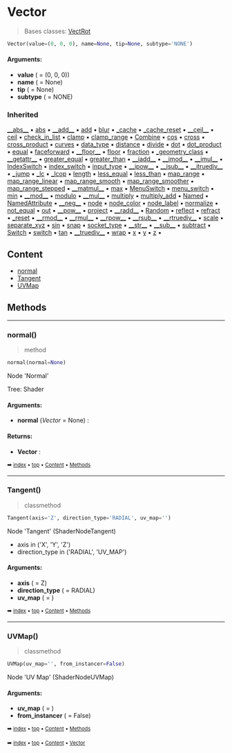 # Vector

> Bases classes: [VectRot](geono-vecto-vectrot.md)

``` python
Vector(value=(0, 0, 0), name=None, tip=None, subtype='NONE')
```



#### Arguments:
- **value** ( = (0, 0, 0))
- **name** ( = None)
- **tip** ( = None)
- **subtype** ( = NONE)

### Inherited

[\_\_abs__](geono-vecto-vectorlike.md#__abs__) :black_small_square: [abs](geono-vecto-vectrot.md#abs) :black_small_square: [\_\_add__](geono-vecto-vectorlike.md#__add__) :black_small_square: [add](geono-vecto-vectrot.md#add) :black_small_square: [blur](geono-socke-socket.md#blur) :black_small_square: [\_cache](geono-socke-nodecache.md#_cache) :black_small_square: [\_cache_reset](geono-socke-nodecache.md#_cache_reset) :black_small_square: [\_\_ceil__](geono-vecto-vectorlike.md#__ceil__) :black_small_square: [ceil](geono-vecto-vectrot.md#ceil) :black_small_square: [check_in_list](geono-socke-socket.md#check_in_list) :black_small_square: [clamp](geono-vecto-vectrot.md#clamp) :black_small_square: [clamp_range](geono-vecto-vectrot.md#clamp_range) :black_small_square: [Combine](geono-vecto-vectrot.md#combine) :black_small_square: [cos](geono-vecto-vectrot.md#cos) :black_small_square: [cross](geono-vecto-vectrot.md#cross) :black_small_square: [cross_product](geono-vecto-vectrot.md#cross_product) :black_small_square: [curves](geono-vecto-vectrot.md#curves) :black_small_square: [data_type](geono-socke-socket.md#data_type) :black_small_square: [distance](geono-vecto-vectrot.md#distance) :black_small_square: [divide](geono-vecto-vectrot.md#divide) :black_small_square: [dot](geono-vecto-vectrot.md#dot) :black_small_square: [dot_product](geono-vecto-vectrot.md#dot_product) :black_small_square: [equal](geono-vecto-vectrot.md#equal) :black_small_square: [faceforward](geono-vecto-vectrot.md#faceforward) :black_small_square: [\_\_floor__](geono-vecto-vectorlike.md#__floor__) :black_small_square: [floor](geono-vecto-vectrot.md#floor) :black_small_square: [fraction](geono-vecto-vectrot.md#fraction) :black_small_square: [\_geometry_class](geono-socke-socket.md#_geometry_class) :black_small_square: [\_\_getattr__](geono-socke-socket.md#__getattr__) :black_small_square: [greater_equal](geono-vecto-vectrot.md#greater_equal) :black_small_square: [greater_than](geono-vecto-vectrot.md#greater_than) :black_small_square: [\_\_iadd__](geono-vecto-vectorlike.md#__iadd__) :black_small_square: [\_\_imod__](geono-vecto-vectorlike.md#__imod__) :black_small_square: [\_\_imul__](geono-vecto-vectorlike.md#__imul__) :black_small_square: [IndexSwitch](geono-socke-socket.md#indexswitch) :black_small_square: [index_switch](geono-socke-socket.md#index_switch) :black_small_square: [input_type](geono-socke-socket.md#input_type) :black_small_square: [\_\_ipow__](geono-vecto-vectorlike.md#__ipow__) :black_small_square: [\_\_isub__](geono-vecto-vectorlike.md#__isub__) :black_small_square: [\_\_itruediv__](geono-vecto-vectorlike.md#__itruediv__) :black_small_square: [\_jump](geono-socke-socket.md#_jump) :black_small_square: [\_lc](geono-socke-socket.md#_lc) :black_small_square: [\_lcop](geono-socke-socket.md#_lcop) :black_small_square: [length](geono-vecto-vectrot.md#length) :black_small_square: [less_equal](geono-vecto-vectrot.md#less_equal) :black_small_square: [less_than](geono-vecto-vectrot.md#less_than) :black_small_square: [map_range](geono-vecto-vectrot.md#map_range) :black_small_square: [map_range_linear](geono-vecto-vectrot.md#map_range_linear) :black_small_square: [map_range_smooth](geono-vecto-vectrot.md#map_range_smooth) :black_small_square: [map_range_smoother](geono-vecto-vectrot.md#map_range_smoother) :black_small_square: [map_range_stepped](geono-vecto-vectrot.md#map_range_stepped) :black_small_square: [\_\_matmul__](geono-vecto-vectorlike.md#__matmul__) :black_small_square: [max](geono-vecto-vectrot.md#max) :black_small_square: [MenuSwitch](geono-socke-socket.md#menuswitch) :black_small_square: [menu_switch](geono-socke-socket.md#menu_switch) :black_small_square: [min](geono-vecto-vectrot.md#min) :black_small_square: [\_\_mod__](geono-vecto-vectorlike.md#__mod__) :black_small_square: [modulo](geono-vecto-vectrot.md#modulo) :black_small_square: [\_\_mul__](geono-vecto-vectorlike.md#__mul__) :black_small_square: [multiply](geono-vecto-vectrot.md#multiply) :black_small_square: [multiply_add](geono-vecto-vectrot.md#multiply_add) :black_small_square: [Named](geono-socke-valuesocket.md#named) :black_small_square: [NamedAttribute](geono-socke-valuesocket.md#namedattribute) :black_small_square: [\_\_neg__](geono-vecto-vectorlike.md#__neg__) :black_small_square: [node](geono-socke-socket.md#node) :black_small_square: [node_color](geono-socke-socket.md#node_color) :black_small_square: [node_label](geono-socke-socket.md#node_label) :black_small_square: [normalize](geono-vecto-vectrot.md#normalize) :black_small_square: [not_equal](geono-vecto-vectrot.md#not_equal) :black_small_square: [out](geono-socke-socket.md#out) :black_small_square: [\_\_pow__](geono-vecto-vectorlike.md#__pow__) :black_small_square: [project](geono-vecto-vectrot.md#project) :black_small_square: [\_\_radd__](geono-vecto-vectorlike.md#__radd__) :black_small_square: [Random](geono-vecto-vectrot.md#random) :black_small_square: [reflect](geono-vecto-vectrot.md#reflect) :black_small_square: [refract](geono-vecto-vectrot.md#refract) :black_small_square: [\_reset](geono-vecto-vectrot.md#_reset) :black_small_square: [\_\_rmod__](geono-vecto-vectorlike.md#__rmod__) :black_small_square: [\_\_rmul__](geono-vecto-vectorlike.md#__rmul__) :black_small_square: [\_\_rpow__](geono-vecto-vectorlike.md#__rpow__) :black_small_square: [\_\_rsub__](geono-vecto-vectorlike.md#__rsub__) :black_small_square: [\_\_rtruediv__](geono-vecto-vectorlike.md#__rtruediv__) :black_small_square: [scale](geono-vecto-vectrot.md#scale) :black_small_square: [separate_xyz](geono-vecto-vectrot.md#separate_xyz) :black_small_square: [sin](geono-vecto-vectrot.md#sin) :black_small_square: [snap](geono-vecto-vectrot.md#snap) :black_small_square: [socket_type](geono-socke-socket.md#socket_type) :black_small_square: [\_\_str__](geono-socke-socket.md#__str__) :black_small_square: [\_\_sub__](geono-vecto-vectorlike.md#__sub__) :black_small_square: [subtract](geono-vecto-vectrot.md#subtract) :black_small_square: [Switch](geono-socke-socket.md#switch) :black_small_square: [switch](geono-socke-socket.md#switch) :black_small_square: [tan](geono-vecto-vectrot.md#tan) :black_small_square: [\_\_truediv__](geono-vecto-vectorlike.md#__truediv__) :black_small_square: [wrap](geono-vecto-vectrot.md#wrap) :black_small_square: [x](geono-vecto-vectrot.md#x) :black_small_square: [y](geono-vecto-vectrot.md#y) :black_small_square: [z](geono-vecto-vectrot.md#z) :black_small_square:

## Content

- [normal](geono-vecto-vector.md#normal)
- [Tangent](geono-vecto-vector.md#tangent)
- [UVMap](geono-vecto-vector.md#uvmap)

## Methods



----------
### normal()

> method

``` python
normal(normal=None)
```

Node 'Normal'

Tree: Shader

#### Arguments:
- **normal** (_Vector_ = None) : 



#### Returns:
- **Vector** :

<sub>:arrow_right: [index](index.md) :black_small_square: [top](#vector) :black_small_square: [Content](#content) :black_small_square: [Methods](geono-vecto-vector.md#methods)</sub>

----------
### Tangent()

> classmethod

``` python
Tangent(axis='Z', direction_type='RADIAL', uv_map='')
```

Node 'Tangent' (ShaderNodeTangent)
- axis in ('X', 'Y', 'Z')
- direction_type in ('RADIAL', 'UV_MAP')

#### Arguments:
- **axis** ( = Z)
- **direction_type** ( = RADIAL)
- **uv_map** ( = )

<sub>:arrow_right: [index](index.md) :black_small_square: [top](#vector) :black_small_square: [Content](#content) :black_small_square: [Methods](geono-vecto-vector.md#methods)</sub>

----------
### UVMap()

> classmethod

``` python
UVMap(uv_map='', from_instancer=False)
```

Node 'UV Map' (ShaderNodeUVMap)

#### Arguments:
- **uv_map** ( = )
- **from_instancer** ( = False)

<sub>:arrow_right: [index](index.md) :black_small_square: [top](#vector) :black_small_square: [Content](#content) :black_small_square: [Methods](geono-vecto-vector.md#methods)</sub>

<sub>:arrow_right: [index](index.md) :black_small_square: [top](#vector) :black_small_square: [Content](#content) :black_small_square: [Vector](geono-vecto-vector.md)</sub>